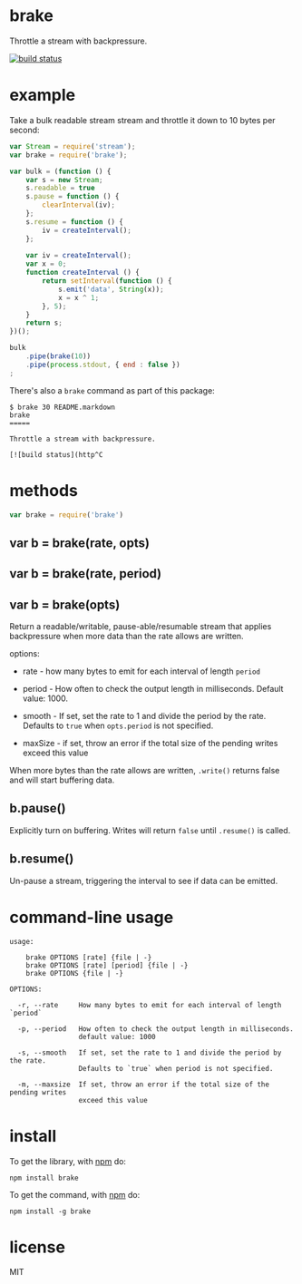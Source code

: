 brake
=====

Throttle a stream with backpressure.

[![build status](https://secure.travis-ci.org/substack/node-brake.png)](http://travis-ci.org/substack/node-brake)

example
=======

Take a bulk readable stream stream and throttle it down to 10 bytes per second:

``` js
var Stream = require('stream');
var brake = require('brake');

var bulk = (function () {
    var s = new Stream;
    s.readable = true
    s.pause = function () {
        clearInterval(iv);
    };
    s.resume = function () {
        iv = createInterval();
    };
    
    var iv = createInterval();
    var x = 0;
    function createInterval () {
        return setInterval(function () {
            s.emit('data', String(x));
            x = x ^ 1;
        }, 5);
    }
    return s;
})();

bulk
    .pipe(brake(10))
    .pipe(process.stdout, { end : false })
;
```

There's also a `brake` command as part of this package:

```
$ brake 30 README.markdown
brake
=====

Throttle a stream with backpressure.

[![build status](http^C
```

methods
=======

``` js
var brake = require('brake')
```

## var b = brake(rate, opts)
## var b = brake(rate, period)
## var b = brake(opts)

Return a readable/writable, pause-able/resumable stream that applies
backpressure when more data than the rate allows are written.

options:

* rate - how many bytes to emit for each interval of length `period`

* period - How often to check the output length in milliseconds.
Default value: 1000.

* smooth - If set, set the rate to 1 and divide the period by the rate.
Defaults to `true` when `opts.period` is not specified.

* maxSize - if set, throw an error if the total size of the pending writes
exceed this value

When more bytes than the rate allows are written, `.write()` returns false and
will start buffering data.

## b.pause()

Explicitly turn on buffering. Writes will return `false` until `.resume()` is
called.

## b.resume()

Un-pause a stream, triggering the interval to see if data can be emitted.

command-line usage
==================

```
usage:
    
    brake OPTIONS [rate] {file | -}
    brake OPTIONS [rate] [period] {file | -}
    brake OPTIONS {file | -}

OPTIONS:

  -r, --rate     How many bytes to emit for each interval of length `period`
  
  -p, --period   How often to check the output length in milliseconds.
                 default value: 1000

  -s, --smooth   If set, set the rate to 1 and divide the period by the rate.
                 Defaults to `true` when period is not specified.

  -m, --maxsize  If set, throw an error if the total size of the pending writes
                 exceed this value
```

install
=======

To get the library, with [npm](http://npmjs.org) do:

    npm install brake

To get the command, with [npm](http://npmjs.org) do:

    npm install -g brake

license
=======

MIT
